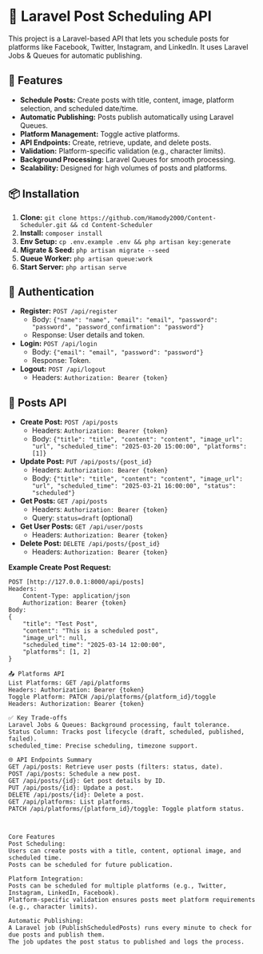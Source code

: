 # 📅 Laravel Post Scheduling API

This project is a Laravel-based API that lets you schedule posts for platforms like Facebook, Twitter, Instagram, and LinkedIn. It uses Laravel Jobs & Queues for automatic publishing.

## 🚀 Features

* **Schedule Posts:** Create posts with title, content, image, platform selection, and scheduled date/time.
* **Automatic Publishing:** Posts publish automatically using Laravel Queues.
* **Platform Management:** Toggle active platforms.
* **API Endpoints:** Create, retrieve, update, and delete posts.
* **Validation:** Platform-specific validation (e.g., character limits).
* **Background Processing:** Laravel Queues for smooth processing.
* **Scalability:** Designed for high volumes of posts and platforms.

## 📦 Installation

1.  **Clone:** `git clone https://github.com/Hamody2000/Content-Scheduler.git && cd Content-Scheduler`
2.  **Install:** `composer install`
3.  **Env Setup:** `cp .env.example .env && php artisan key:generate`
4.  **Migrate & Seed:** `php artisan migrate --seed`
5.  **Queue Worker:** `php artisan queue:work`
6.  **Start Server:** `php artisan serve`

## 🔑 Authentication

* **Register:** `POST /api/register`
    * Body: `{"name": "name", "email": "email", "password": "password", "password_confirmation": "password"}`
    * Response: User details and token.
* **Login:** `POST /api/login`
    * Body: `{"email": "email", "password": "password"}`
    * Response: Token.
* **Logout:** `POST /api/logout`
    * Headers: `Authorization: Bearer {token}`

## 📝 Posts API

* **Create Post:** `POST /api/posts`
    * Headers: `Authorization: Bearer {token}`
    * Body: `{"title": "title", "content": "content", "image_url": "url", "scheduled_time": "2025-03-20 15:00:00", "platforms": [1]}`
* **Update Post:** `PUT /api/posts/{post_id}`
    * Headers: `Authorization: Bearer {token}`
    * Body: `{"title": "title", "content": "content", "image_url": "url", "scheduled_time": "2025-03-21 16:00:00", "status": "scheduled"}`
* **Get Posts:** `GET /api/posts`
    * Headers: `Authorization: Bearer {token}`
    * Query: `status=draft` (optional)
* **Get User Posts:** `GET /api/user/posts`
    * Headers: `Authorization: Bearer {token}`
* **Delete Post:** `DELETE /api/posts/{post_id}`
    * Headers: `Authorization: Bearer {token}`

**Example Create Post Request:**

```http
POST [http://127.0.0.1:8000/api/posts]
Headers:
    Content-Type: application/json
    Authorization: Bearer {token}
Body:
{
    "title": "Test Post",
    "content": "This is a scheduled post",
    "image_url": null,
    "scheduled_time": "2025-03-14 12:00:00",
    "platforms": [1, 2]
}

📤 Platforms API
List Platforms: GET /api/platforms
Headers: Authorization: Bearer {token}
Toggle Platform: PATCH /api/platforms/{platform_id}/toggle
Headers: Authorization: Bearer {token}

✅ Key Trade-offs
Laravel Jobs & Queues: Background processing, fault tolerance.
Status Column: Tracks post lifecycle (draft, scheduled, published, failed).
scheduled_time: Precise scheduling, timezone support.

🌐 API Endpoints Summary
GET /api/posts: Retrieve user posts (filters: status, date).
POST /api/posts: Schedule a new post.
GET /api/posts/{id}: Get post details by ID.
PUT /api/posts/{id}: Update a post.
DELETE /api/posts/{id}: Delete a post.
GET /api/platforms: List platforms.
PATCH /api/platforms/{platform_id}/toggle: Toggle platform status.



Core Features
Post Scheduling:
Users can create posts with a title, content, optional image, and scheduled time.
Posts can be scheduled for future publication.

Platform Integration:
Posts can be scheduled for multiple platforms (e.g., Twitter, Instagram, LinkedIn, Facebook).
Platform-specific validation ensures posts meet platform requirements (e.g., character limits).

Automatic Publishing:
A Laravel job (PublishScheduledPosts) runs every minute to check for due posts and publish them.
The job updates the post status to published and logs the process.
